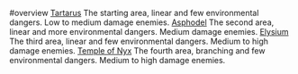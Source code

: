 #overview 
[Tartarus](Areas/Tartarus.md)
The starting area, linear and few environmental dangers. Low to medium damage enemies.
[Asphodel](Areas/Asphodel.md)
The second area, linear and more environmental dangers. Medium damage enemies.
[Elysium](Areas/Elysium.md)
The third area, linear and few environmental dangers. Medium to high damage enemies.
[Temple of Nyx](Areas/Temple_of_Nyx.md)
The fourth area, branching and few environmental dangers. Medium to high damage enemies.
